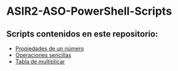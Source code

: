 # ASIR2-ASO-PowerShell-Scripts
 
## Scripts contenidos en este repositorio:

 *  [Propiedades de un número](./script/1.md)
 *  [Operaciones sencillas](./script/2.md)
 *  [Tabla de multiplicar](./script/3.md)
